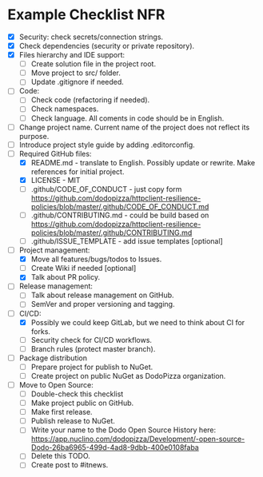 # Example Checklist NFR

- [x] Security: check secrets/connection strings.
- [x] Check dependencies (security or private repository).
- [x] Files hierarchy and IDE support:
  - [ ] Create solution file in the project root.
  - [ ] Move project to src/ folder.
  - [ ] Update .gitignore if needed.
- [ ] Code:
  - [ ] Check code (refactoring if needed).
  - [ ] Check namespaces.
  - [ ] Check language. All coments in code should be in English.
- [ ] Change project name. Current name of the project does not reflect its purpose.
- [ ] Introduce project style guide by adding .editorconfig.
- [ ] Required GitHub files:
  - [x] README.md - translate to English. Possibly update or rewrite. Make references for initial project.
  - [x] LICENSE - MIT
  - [ ] .github/CODE_OF_CONDUCT - just copy form <https://github.com/dodopizza/httpclient-resilience-policies/blob/master/.github/CODE_OF_CONDUCT.md>
  - [ ] .github/CONTRIBUTING.md - could be build based on <https://github.com/dodopizza/httpclient-resilience-policies/blob/master/.github/CONTRIBUTING.md>
  - [ ] .github/ISSUE_TEMPLATE - add issue templates [optional]
- [ ] Project management:
  - [x] Move all features/bugs/todos to Issues.
  - [ ] Create Wiki if needed [optional]
  - [x] Talk about PR policy.
- [ ] Release management:
  - [ ] Talk about release management on GitHub.
  - [ ] SemVer and proper versioning and tagging.
- [ ] CI/CD:
  - [x] Possibly we could keep GitLab, but we need to think about CI for forks.
  - [ ] Security check for CI/CD workflows.
  - [ ] Branch rules (protect master branch).
- [ ] Package distribution
  - [ ] Prepare project for publish to NuGet.
  - [ ] Create project on public NuGet as DodoPizza organization.
- [ ] Move to Open Source:
  - [ ] Double-check this checklist
  - [ ] Make project public on GitHub.
  - [ ] Make first release.
  - [ ] Publish release to NuGet.
  - [ ] Write your name to the Dodo Open Source History here: <https://app.nuclino.com/dodopizza/Development/-open-source-Dodo-26ba6965-499d-4ad8-9dbb-400e0108faba>
  - [ ] Delete this TODO.
  - [ ] Create post to #itnews.